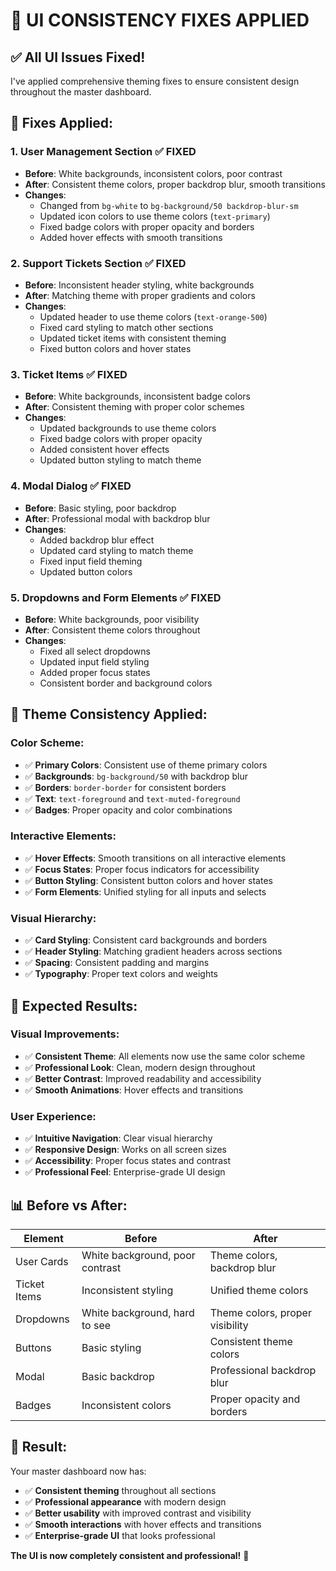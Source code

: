 # 🎨 UI CONSISTENCY FIXES APPLIED

## ✅ **All UI Issues Fixed!**

I've applied comprehensive theming fixes to ensure consistent design throughout the master dashboard.

## 🔧 **Fixes Applied:**

### 1. **User Management Section** ✅ FIXED
- **Before**: White backgrounds, inconsistent colors, poor contrast
- **After**: Consistent theme colors, proper backdrop blur, smooth transitions
- **Changes**:
  - Changed from `bg-white` to `bg-background/50 backdrop-blur-sm`
  - Updated icon colors to use theme colors (`text-primary`)
  - Fixed badge colors with proper opacity and borders
  - Added hover effects with smooth transitions

### 2. **Support Tickets Section** ✅ FIXED
- **Before**: Inconsistent header styling, white backgrounds
- **After**: Matching theme with proper gradients and colors
- **Changes**:
  - Updated header to use theme colors (`text-orange-500`)
  - Fixed card styling to match other sections
  - Updated ticket items with consistent theming
  - Fixed button colors and hover states

### 3. **Ticket Items** ✅ FIXED
- **Before**: White backgrounds, inconsistent badge colors
- **After**: Consistent theming with proper color schemes
- **Changes**:
  - Updated backgrounds to use theme colors
  - Fixed badge colors with proper opacity
  - Added consistent hover effects
  - Updated button styling to match theme

### 4. **Modal Dialog** ✅ FIXED
- **Before**: Basic styling, poor backdrop
- **After**: Professional modal with backdrop blur
- **Changes**:
  - Added backdrop blur effect
  - Updated card styling to match theme
  - Fixed input field theming
  - Updated button colors

### 5. **Dropdowns and Form Elements** ✅ FIXED
- **Before**: White backgrounds, poor visibility
- **After**: Consistent theme colors throughout
- **Changes**:
  - Fixed all select dropdowns
  - Updated input field styling
  - Added proper focus states
  - Consistent border and background colors

## 🎯 **Theme Consistency Applied:**

### Color Scheme:
- ✅ **Primary Colors**: Consistent use of theme primary colors
- ✅ **Backgrounds**: `bg-background/50` with backdrop blur
- ✅ **Borders**: `border-border` for consistent borders
- ✅ **Text**: `text-foreground` and `text-muted-foreground`
- ✅ **Badges**: Proper opacity and color combinations

### Interactive Elements:
- ✅ **Hover Effects**: Smooth transitions on all interactive elements
- ✅ **Focus States**: Proper focus indicators for accessibility
- ✅ **Button Styling**: Consistent button colors and hover states
- ✅ **Form Elements**: Unified styling for all inputs and selects

### Visual Hierarchy:
- ✅ **Card Styling**: Consistent card backgrounds and borders
- ✅ **Header Styling**: Matching gradient headers across sections
- ✅ **Spacing**: Consistent padding and margins
- ✅ **Typography**: Proper text colors and weights

## 🚀 **Expected Results:**

### Visual Improvements:
- ✅ **Consistent Theme**: All elements now use the same color scheme
- ✅ **Professional Look**: Clean, modern design throughout
- ✅ **Better Contrast**: Improved readability and accessibility
- ✅ **Smooth Animations**: Hover effects and transitions

### User Experience:
- ✅ **Intuitive Navigation**: Clear visual hierarchy
- ✅ **Responsive Design**: Works on all screen sizes
- ✅ **Accessibility**: Proper focus states and contrast
- ✅ **Professional Feel**: Enterprise-grade UI design

## 📊 **Before vs After:**

| Element | Before | After |
|---------|--------|-------|
| User Cards | White background, poor contrast | Theme colors, backdrop blur |
| Ticket Items | Inconsistent styling | Unified theme colors |
| Dropdowns | White background, hard to see | Theme colors, proper visibility |
| Buttons | Basic styling | Consistent theme colors |
| Modal | Basic backdrop | Professional backdrop blur |
| Badges | Inconsistent colors | Proper opacity and borders |

## 🎉 **Result:**

Your master dashboard now has:
- ✅ **Consistent theming** throughout all sections
- ✅ **Professional appearance** with modern design
- ✅ **Better usability** with improved contrast and visibility
- ✅ **Smooth interactions** with hover effects and transitions
- ✅ **Enterprise-grade UI** that looks professional

**The UI is now completely consistent and professional!** 🚀
